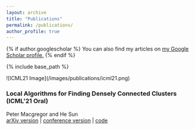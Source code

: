 ```yaml
---
layout: archive
title: "Publications"
permalink: /publications/
author_profile: true
---
```


{% if author.googlescholar %}
  You can also find my articles on <u><a href="{{author.googlescholar}}">my Google Scholar profile</a>.</u>
{% endif %}

{% include base_path %}

<div class="row">
<div class="col-md-4" markdown=1>
![ICML21 Image](/images/publications/icml21.png)
</div>
<div class="col-md-8" markdown=1>

### Local Algorithms for Finding Densely Connected Clusters (ICML'21 Oral)
Peter Macgregor and He Sun  
[arXiv version](https://arxiv.org/abs/2106.05245) \| [conference version](http://proceedings.mlr.press/v139/macgregor21a.html) \| [code](https://github.com/pmacg/local-densely-connected-clusters)

</div>
</div>
